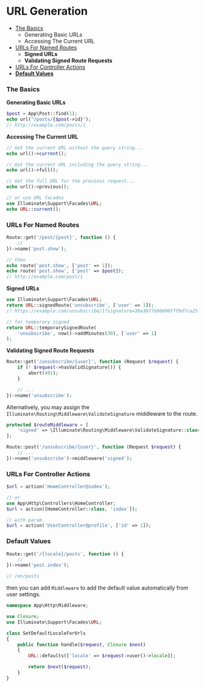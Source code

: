 # URL Generation

* [The Basics](#the-basics)
    * Generating Basic URLs
    * Accessing The Current URL
* [URLs For Named Routes](#urls-for-named-routes)
    * **Signed URLs**
    * **Validating Signed Route Requests**
* [URLs For Controller Actions](#urls-for-controller-actions)
* [**Default Values**](#default-values)


### The Basics
**Generating Basic URLs**
```php
$post = App\Post::find(1);
echo url("/posts/{$post->id}");
// http://example.com/posts/1
```
**Accessing The Current URL**
```php
// Get the current URL without the query string...
echo url()->current();

// Get the current URL including the query string...
echo url()->full();

// Get the full URL for the previous request...
echo url()->previous();

// or use URL facades
use Illuminate\Support\Facades\URL;
echo URL::current();
```

### URLs For Named Routes
```php
Route::get('/post/{post}', function () {
    //
})->name('post.show');

// then
echo route('post.show', ['post' => 1]);
echo route('post.show', ['post' => $post]);
// http://example.com/post/1
```
**Signed URLs**
```php
use Illuminate\Support\Facades\URL;
return URL::signedRoute('unsubscribe', ['user' => 1]);
// https://example.com/unsubscribe/1?signature=30a3877b00890fff0d7ca25f82c6387ff16a98d21008ddc9689ed3c20ef13cd4

// for temporary signed
return URL::temporarySignedRoute(
    'unsubscribe', now()->addMinutes(30), ['user' => 1]
);
```
**Validating Signed Route Requests**
```php
Route::get('/unsubscribe/{user}', function (Request $request) {
    if (! $request->hasValidSignature()) {
        abort(401);
    }

    // ...
})->name('unsubscribe');
```
Alternatively, you may assign the <code>Illuminate\Routing\Middleware\ValidateSignature</code> middleware to the route.
```php
protected $routeMiddleware = [
    'signed' => \Illuminate\Routing\Middleware\ValidateSignature::class,
];

Route::post('/unsubscribe/{user}', function (Request $request) {
    // ...
})->name('unsubscribe')->middleware('signed');
```

### URLs For Controller Actions
```php
$url = action('HomeController@index');

// or
use App\Http\Controllers\HomeController;
$url = action([HomeController::class, 'index']);

// with param
$url = action('UserController@profile', ['id' => 1]);
```

### Default Values
```php
Route::get('/{locale}/posts', function () {
    //
})->name('post.index');

// /en/posts
```
then you can add <code>Middleware</code> to add the default value automatically from user settings.
```php
namespace App\Http\Middleware;

use Closure;
use Illuminate\Support\Facades\URL;

class SetDefaultLocaleForUrls
{
    public function handle($request, Closure $next)
    {
        URL::defaults(['locale' => $request->user()->locale]);

        return $next($request);
    }
}
```
